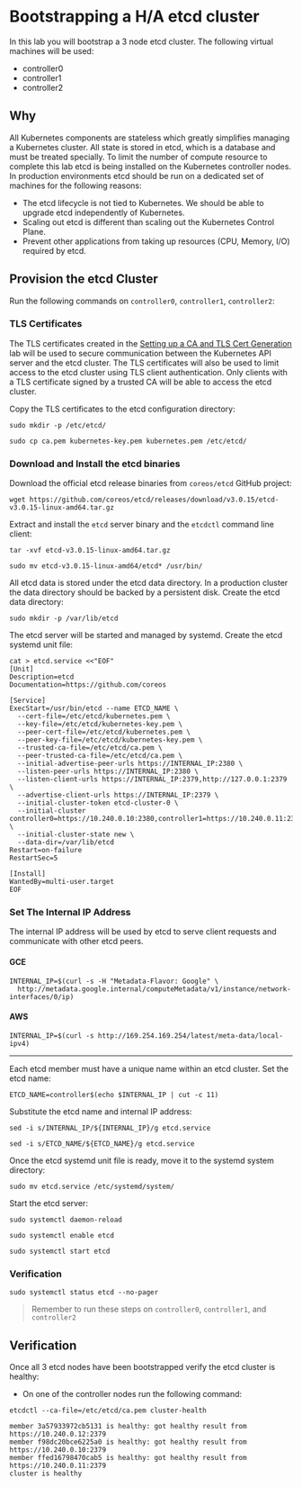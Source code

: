 # Bootstrapping a H/A etcd cluster

In this lab you will bootstrap a 3 node etcd cluster. The following virtual machines will be used:

* controller0
* controller1
* controller2

## Why

All Kubernetes components are stateless which greatly simplifies managing a Kubernetes cluster. All state is stored
in etcd, which is a database and must be treated specially. To limit the number of compute resource to complete this lab etcd is being installed on the Kubernetes controller nodes. In production environments etcd should be run on a dedicated set of machines for the 
following reasons:

* The etcd lifecycle is not tied to Kubernetes. We should be able to upgrade etcd independently of Kubernetes.
* Scaling out etcd is different than scaling out the Kubernetes Control Plane.
* Prevent other applications from taking up resources (CPU, Memory, I/O) required by etcd.

## Provision the etcd Cluster

Run the following commands on `controller0`, `controller1`, `controller2`:

### TLS Certificates

The TLS certificates created in the [Setting up a CA and TLS Cert Generation](02-certificate-authority.md) lab will be used to secure communication between the Kubernetes API server and the etcd cluster. The TLS certificates will also be used to limit access to the etcd cluster using TLS client authentication. Only clients with a TLS certificate signed by a trusted CA will be able to access the etcd cluster.

Copy the TLS certificates to the etcd configuration directory:

```
sudo mkdir -p /etc/etcd/
```

```
sudo cp ca.pem kubernetes-key.pem kubernetes.pem /etc/etcd/
```

### Download and Install the etcd binaries

Download the official etcd release binaries from `coreos/etcd` GitHub project:

```
wget https://github.com/coreos/etcd/releases/download/v3.0.15/etcd-v3.0.15-linux-amd64.tar.gz
```

Extract and install the `etcd` server binary and the `etcdctl` command line client: 

```
tar -xvf etcd-v3.0.15-linux-amd64.tar.gz
```

```
sudo mv etcd-v3.0.15-linux-amd64/etcd* /usr/bin/
```

All etcd data is stored under the etcd data directory. In a production cluster the data directory should be backed by a persistent disk. Create the etcd data directory:

```
sudo mkdir -p /var/lib/etcd
```

The etcd server will be started and managed by systemd. Create the etcd systemd unit file:

```
cat > etcd.service <<"EOF"
[Unit]
Description=etcd
Documentation=https://github.com/coreos

[Service]
ExecStart=/usr/bin/etcd --name ETCD_NAME \
  --cert-file=/etc/etcd/kubernetes.pem \
  --key-file=/etc/etcd/kubernetes-key.pem \
  --peer-cert-file=/etc/etcd/kubernetes.pem \
  --peer-key-file=/etc/etcd/kubernetes-key.pem \
  --trusted-ca-file=/etc/etcd/ca.pem \
  --peer-trusted-ca-file=/etc/etcd/ca.pem \
  --initial-advertise-peer-urls https://INTERNAL_IP:2380 \
  --listen-peer-urls https://INTERNAL_IP:2380 \
  --listen-client-urls https://INTERNAL_IP:2379,http://127.0.0.1:2379 \
  --advertise-client-urls https://INTERNAL_IP:2379 \
  --initial-cluster-token etcd-cluster-0 \
  --initial-cluster controller0=https://10.240.0.10:2380,controller1=https://10.240.0.11:2380,controller2=https://10.240.0.12:2380 \
  --initial-cluster-state new \
  --data-dir=/var/lib/etcd
Restart=on-failure
RestartSec=5

[Install]
WantedBy=multi-user.target
EOF
```

### Set The Internal IP Address

The internal IP address will be used by etcd to serve client requests and communicate with other etcd peers.

#### GCE

```
INTERNAL_IP=$(curl -s -H "Metadata-Flavor: Google" \
  http://metadata.google.internal/computeMetadata/v1/instance/network-interfaces/0/ip)
```

#### AWS

```
INTERNAL_IP=$(curl -s http://169.254.169.254/latest/meta-data/local-ipv4)
```

---

Each etcd member must have a unique name within an etcd cluster. Set the etcd name:

```
ETCD_NAME=controller$(echo $INTERNAL_IP | cut -c 11)
```

Substitute the etcd name and internal IP address:

```
sed -i s/INTERNAL_IP/${INTERNAL_IP}/g etcd.service
```

```
sed -i s/ETCD_NAME/${ETCD_NAME}/g etcd.service
```

Once the etcd systemd unit file is ready, move it to the systemd system directory:

```
sudo mv etcd.service /etc/systemd/system/
```

Start the etcd server:

```
sudo systemctl daemon-reload
```
```
sudo systemctl enable etcd
```
```
sudo systemctl start etcd
```


### Verification

```
sudo systemctl status etcd --no-pager
```

> Remember to run these steps on `controller0`, `controller1`, and `controller2`

## Verification

Once all 3 etcd nodes have been bootstrapped verify the etcd cluster is healthy:

* On one of the controller nodes run the following command:

```
etcdctl --ca-file=/etc/etcd/ca.pem cluster-health
```

```
member 3a57933972cb5131 is healthy: got healthy result from https://10.240.0.12:2379
member f98dc20bce6225a0 is healthy: got healthy result from https://10.240.0.10:2379
member ffed16798470cab5 is healthy: got healthy result from https://10.240.0.11:2379
cluster is healthy
```

